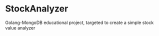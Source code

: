 # StockAnalyzer
Golang-MongoDB educational project, targeted to create a simple stock value analyzer
